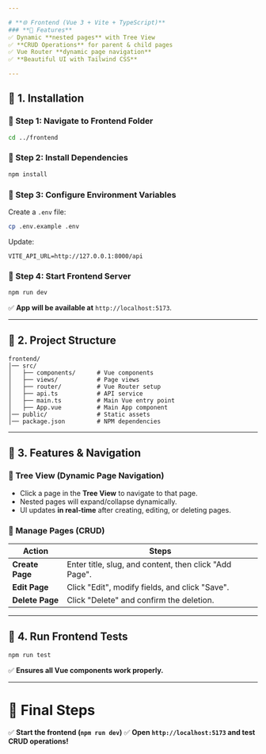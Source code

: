```yaml
---

# **🌐 Frontend (Vue 3 + Vite + TypeScript)**
### **🚀 Features**
✅ Dynamic **nested pages** with Tree View
✅ **CRUD Operations** for parent & child pages
✅ Vue Router **dynamic page navigation**
✅ **Beautiful UI with Tailwind CSS**

---
```


## **🔹 1. Installation**
### **🔹 Step 1: Navigate to Frontend Folder**
```sh
cd ../frontend
```

### **🔹 Step 2: Install Dependencies**
```sh
npm install
```

### **🔹 Step 3: Configure Environment Variables**
Create a `.env` file:
```sh
cp .env.example .env
```
Update:
```
VITE_API_URL=http://127.0.0.1:8000/api
```

### **🔹 Step 4: Start Frontend Server**
```sh
npm run dev
```
✅ **App will be available at** `http://localhost:5173`.

---

## **🔹 2. Project Structure**
```
frontend/
│── src/
│   ├── components/      # Vue components
│   ├── views/           # Page views
│   ├── router/          # Vue Router setup
│   ├── api.ts           # API service
│   ├── main.ts          # Main Vue entry point
│   ├── App.vue          # Main App component
│── public/              # Static assets
│── package.json         # NPM dependencies
```

---

## **🔹 3. Features & Navigation**
### **🌳 Tree View (Dynamic Page Navigation)**
- Click a page in the **Tree View** to navigate to that page.
- Nested pages will expand/collapse dynamically.
- UI updates **in real-time** after creating, editing, or deleting pages.

### **📝 Manage Pages (CRUD)**
| **Action** | **Steps** |
|------------|-----------|
| **Create Page** | Enter title, slug, and content, then click "Add Page". |
| **Edit Page** | Click "Edit", modify fields, and click "Save". |
| **Delete Page** | Click "Delete" and confirm the deletion. |

---

## **🔹 4. Run Frontend Tests**
```sh
npm run test
```
✅ **Ensures all Vue components work properly.**

---

# **🚀 Final Steps**
✅ **Start the frontend (`npm run dev`)**
✅ **Open `http://localhost:5173` and test CRUD operations!**